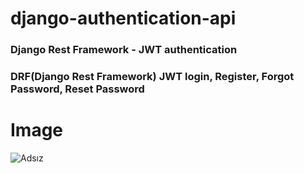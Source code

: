 # django-authentication-api

### Django Rest Framework - JWT authentication

### DRF(Django Rest Framework) JWT login, Register, Forgot Password, Reset Password

# Image 

![Adsız](https://user-images.githubusercontent.com/50154629/184955445-ea812ee0-d428-4955-b1f9-4463c60d82e4.png)
